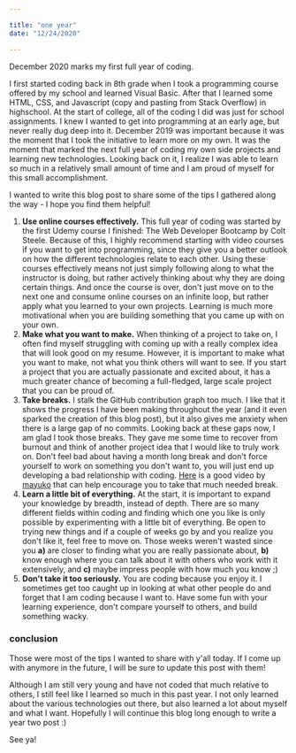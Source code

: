 ```yaml
---

title: "one year"
date: "12/24/2020"

---
```


December 2020 marks my first full year of coding.

I first started coding back in 8th grade when I took a programming course offered by my school and learned Visual Basic. After that I learned some HTML, CSS, and Javascript (copy and pasting from Stack Overflow) in highschool. At the start of college, all of the coding I did was just for school assignments. I knew I wanted to get into programming at an early age, but never really dug deep into it. December 2019 was important because it was the moment that I took the initiative to learn more on my own. It was the moment that marked the next full year of coding my own side projects and learning new technologies. Looking back on it, I realize I was able to learn so much in a relatively small amount of time and I am proud of myself for this small accomplishment.

I wanted to write this blog post to share some of the tips I gathered along the way - I hope you find them helpful!

1. **Use online courses effectively.** This full year of coding was started by the first Udemy course I finished: The Web Developer Bootcamp by Colt Steele. Because of this, I highly recommend starting with video courses if you want to get into programming, since they give you a better outlook on how the different technologies relate to each other. Using these courses effectively means not just simply following along to what the instructor is doing, but rather actively thinking about why they are doing certain things. And once the course is over, don't just move on to the next one and consume online courses on an infinite loop, but rather apply what you learned to your own projects. Learning is much more motivational when you are building something that you came up with on your own.
1. **Make what you want to make.** When thinking of a project to take on, I often find myself struggling with coming up with a really complex idea that will look good on my resume. However, it is important to make what you want to make, not what you think others will want to see. If you start a project that you are actually passionate and excited about, it has a much greater chance of becoming a full-fledged, large scale project that you can be proud of.
1. **Take breaks.** I stalk the GitHub contribution graph too much. I like that it shows the progress I have been making throughout the year (and it even sparked the creation of this blog post), but it also gives me anxiety when there is a large gap of no commits. Looking back at these gaps now, I am glad I took those breaks. They gave me some time to recover from burnout and think of another project idea that I would like to truly work on. Don't feel bad about having a month long break and don't force yourself to work on something you don't want to, you will just end up developing a bad relationship with coding. [Here](https://www.youtube.com/watch?v=9-XkF1so5rI) is a good video by [mayuko](https://www.youtube.com/channel/UCEDkO7wshcDZ7UZo17rPkzQ) that can help encourage you to take that much needed break.
1. **Learn a little bit of everything.** At the start, it is important to expand your knowledge by breadth, instead of depth. There are so many different fields within coding and finding which one you like is only possible by experimenting with a little bit of everything. Be open to trying new things and if a couple of weeks go by and you realize you don't like it, feel free to move on. Those weeks weren't wasted since you **a)** are closer to finding what you are really passionate about, **b)** know enough where you can talk about it with others who work with it extensively, and **c)** maybe impress people with how much you know ;)
1. **Don't take it too seriously.** You are coding because you enjoy it. I sometimes get too caught up in looking at what other people do and forget that I am coding because I want to. Have some fun with your learning experience, don't compare yourself to others, and build something wacky.

### conclusion

Those were most of the tips I wanted to share with y'all today. If I come up with anymore in the future, I will be sure to update this post with them!

Although I am still very young and have not coded that much relative to others, I still feel like I learned so much in this past year. I not only learned about the various technologies out there, but also learned a lot about myself and what I want. Hopefully I will continue this blog long enough to write a year two post :)

See ya!